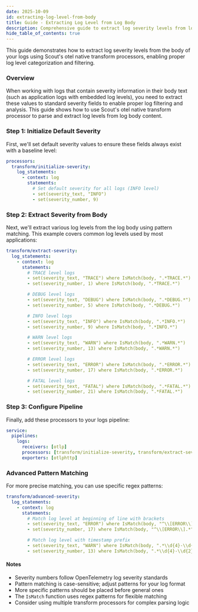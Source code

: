 ```yaml
---
date: 2025-10-09
id: extracting-log-level-from-body
title: Guide - Extracting Log Level from Log Body
description: Comprehensive guide to extract log severity levels from log body using transform processor
hide_table_of_contents: true
---
```


This guide demonstrates how to extract log severity levels from the
body of your logs using Scout's otel native transform processors, enabling proper
log level categorization and filtering.

### Overview

When working with logs that contain severity information in their
body text (such as application logs with embedded log levels), you need to
extract these values to standard severity fields to enable proper log filtering
and analysis. This guide shows how to use Scout's otel native transform processor to parse
and extract log levels from log body content.

### Step 1: Initialize Default Severity

First, we'll set default severity values to ensure these
fields always exist with a baseline level:

```yaml
processors:
  transform/initialize-severity:
    log_statements:
      - context: log
        statements:
          # Set default severity for all logs (INFO level)
          - set(severity_text, "INFO")
          - set(severity_number, 9)
```

### Step 2: Extract Severity from Body

Next, we'll extract various log levels from the log body using pattern matching.
This example covers common log levels used by most applications:

```yaml
transform/extract-severity:
  log_statements:
    - context: log
      statements:
        # TRACE level logs
        - set(severity_text, "TRACE") where IsMatch(body, ".*TRACE.*")
        - set(severity_number, 1) where IsMatch(body, ".*TRACE.*")

        # DEBUG level logs
        - set(severity_text, "DEBUG") where IsMatch(body, ".*DEBUG.*")
        - set(severity_number, 5) where IsMatch(body, ".*DEBUG.*")

        # INFO level logs
        - set(severity_text, "INFO") where IsMatch(body, ".*INFO.*")
        - set(severity_number, 9) where IsMatch(body, ".*INFO.*")

        # WARN level logs
        - set(severity_text, "WARN") where IsMatch(body, ".*WARN.*")
        - set(severity_number, 13) where IsMatch(body, ".*WARN.*")

        # ERROR level logs
        - set(severity_text, "ERROR") where IsMatch(body, ".*ERROR.*")
        - set(severity_number, 17) where IsMatch(body, ".*ERROR.*")

        # FATAL level logs
        - set(severity_text, "FATAL") where IsMatch(body, ".*FATAL.*")
        - set(severity_number, 21) where IsMatch(body, ".*FATAL.*")
```

### Step 3: Configure Pipeline

Finally, add these processors to your logs pipeline:

```yaml
service:
  pipelines:
    logs:
      receivers: [otlp]
      processors: [transform/initialize-severity, transform/extract-severity]
      exporters: [otlphttp]
```

### Advanced Pattern Matching

For more precise matching, you can use specific regex patterns:

```yaml
transform/advanced-severity:
  log_statements:
    - context: log
      statements:
        # Match log level at beginning of line with brackets
        - set(severity_text, "ERROR") where IsMatch(body, "^\\[ERROR\\].*")
        - set(severity_number, 17) where IsMatch(body, "^\\[ERROR\\].*")

        # Match log level with timestamp prefix
        - set(severity_text, "WARN") where IsMatch(body, ".*\\d{4}-\\d{2}-\\d{2}.*WARN.*")
        - set(severity_number, 13) where IsMatch(body, ".*\\d{4}-\\d{2}-\\d{2}.*WARN.*")
```

#### Notes

- Severity numbers follow OpenTelemetry log severity standards
- Pattern matching is case-sensitive; adjust patterns for your log format
- More specific patterns should be placed before general ones
- The `IsMatch` function uses regex patterns for flexible matching
- Consider using multiple transform processors for complex parsing logic